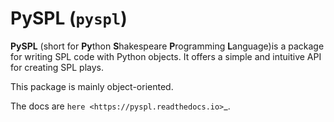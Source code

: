 # PySPL (`pyspl`)
**PySPL** (short for **Py**thon **S**hakespeare **P**rogramming **L**anguage)is a package for writing SPL code with Python objects. It offers a simple and intuitive API for creating SPL plays.

This package is mainly object-oriented.

The docs are `here <https://pyspl.readthedocs.io>`_.
